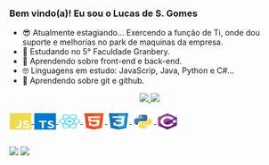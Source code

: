 ### Bem vindo(a)! Eu sou o Lucas de S. Gomes

- 😎 Atualmente estagiando... Exercendo a função de Ti, onde dou suporte e melhorias no park de maquinas da empresa.
- 🌱 Estudando no 5° Faculdade Granbery.
- 🙂 Aprendendo sobre front-end e back-end.
- 🤓 Linguagens em estudo: JavaScrip, Java, Python e C#...
- 💬 Aprendendo sobre git e github.

<div align="center">
  <a href="https://github.com/LucasGomes92">
  <img height="180em" src="https://github-readme-stats.vercel.app/api?username=LucasGomes92&show_icons=true&theme=dark&include_all_commits=true&count_private=true"/>
  <img height="180em" src="https://github-readme-stats.vercel.app/api/top-langs/?username=LucasGomes92&layout=compact&langs_count=7&theme=dark"/>
</div>
  
 <div style="display: inline_block"><br>
  <img align="center" alt="Js" height="30" width="40" src="https://raw.githubusercontent.com/devicons/devicon/master/icons/javascript/javascript-plain.svg">
  <img align="center" alt="Ts" height="30" width="40" src="https://raw.githubusercontent.com/devicons/devicon/master/icons/typescript/typescript-plain.svg">
  <img align="center" alt="React" height="30" width="40" src="https://raw.githubusercontent.com/devicons/devicon/master/icons/react/react-original.svg">
  <img align="center" alt="HTML" height="30" width="40" src="https://raw.githubusercontent.com/devicons/devicon/master/icons/html5/html5-original.svg">
  <img align="center" alt="CSS" height="30" width="40" src="https://raw.githubusercontent.com/devicons/devicon/master/icons/css3/css3-original.svg">
  <img align="center" alt="Python" height="30" width="40" src="https://raw.githubusercontent.com/devicons/devicon/master/icons/python/python-original.svg">
  <img align="center" alt="Csharp" height="30" width="40" src="https://raw.githubusercontent.com/devicons/devicon/master/icons/csharp/csharp-original.svg">
  
</div>
  
  ##
  
 <div> 
   
  
<a href = "lukas.jf92@gmail.com"><img src="https://img.shields.io/badge/-Gmail-%23333?style=for-the-badge&logo=gmail&logoColor=white" target="_blank"></a>
  <a href="https://www.linkedin.com/in/lucas-de-sousa-gomes-13ba45197" target="_blank"><img src="https://img.shields.io/badge/-LinkedIn-%230077B5?style=for-the-badge&logo=linkedin&logoColor=white" target="_blank"></a> 
 </div>

  
